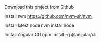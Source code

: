Download this project from Github


Install nvm
https://github.com/nvm-sh/nvm

Install latest node
nvm install node

Install Angular CLI
npm install -g @angular/cli